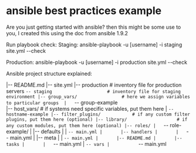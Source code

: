 # ansible best practices example
Are you just getting started with ansible? 
then this might be some use to you, I created this using the doc from ansible 1.9.2

Run playbook check: 
Staging: ansible-playbook -u [username] -i staging site.yml --check

Production: ansible-playbook -u [username]  -i production site.yml --check

Ansible project structure explained:

|-- README.md
|-- site.yml
|-- production                  # inventory file for production servers
`-- staging                     # inventory file for staging environment
|-- group_vars/                 # here we assign variables to particular groups 
|   `-- group-example               
|-- host_vars/              # if systems need specific variables, put them here
|   `-- hostname-example
|-- filter_plugins/            # if any custom filter plugins, put them here (optional)
|-- library/                   # if any custom modules, put them here (optional)
|-- roles/
|   `-- role-example/
|       |-- defaults
|       |   `-- main.yml
|       |-- handlers
|       |   `-- main.yml
|       |-- meta
|       |   `-- main.yml
|       |-- README.md
|       |-- tasks
|       |   `-- main.yml
|       `-- vars
|           `-- main.yml



